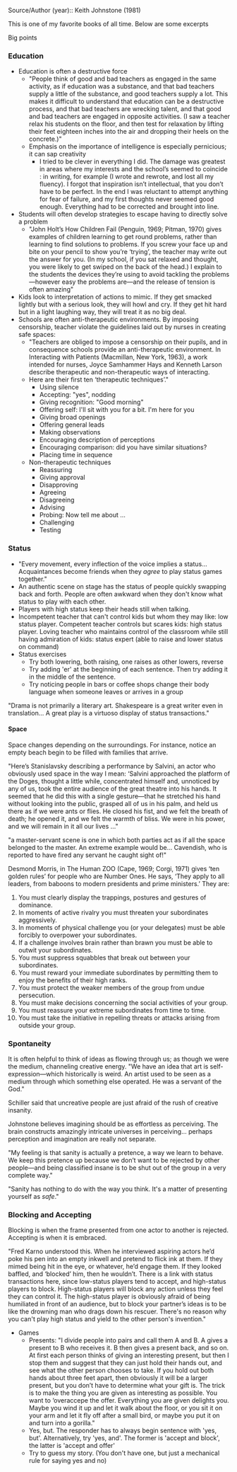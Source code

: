 Source/Author (year):: Keith Johnstone (1981)

This is one of my favorite books of all time. Below are some excerpts

Big points

### Education
- Education is often a destructive force
	-  "People think of good and bad teachers as engaged in the same activity, as if education was a substance, and that bad teachers supply a little of the substance, and good teachers supply a lot. This makes it difficult to understand that education can be a destructive process, and that bad teachers are wrecking talent, and that good and bad teachers are engaged in opposite activities. (I saw a teacher relax his students on the floor, and then test for relaxation by lifting their feet eighteen inches into the air and dropping their heels on the concrete.)"
	-  Emphasis on the importance of intelligence is especially pernicious; it can sap creativity
		- I tried to be clever in everything I did. The damage was greatest in areas where my interests and the school’s seemed to coincide : in writing, for example (I wrote and rewrote, and lost all my fluency). I forgot that inspiration isn’t intellectual, that you don’t have to be perfect. In the end I was reluctant to attempt anything for fear of failure, and my first thoughts never seemed good enough. Everything had to be corrected and brought into line.
- Students will often develop strategies to escape having to directly solve a problem
	- "John Holt’s How Children Fail (Penguin, 1969; Pitman, 1970) gives examples of children learning to get round problems, rather than learning to find solutions to problems. If you screw your face up and bite on your pencil to show you’re ‘trying’, the teacher may write out the answer for you. (In my school, if you sat relaxed and thought, you were likely to get swiped on the back of the head.) I explain to the students the devices they’re using to avoid tackling the problems—however easy the problems are—and the release of tension is often amazing"
- Kids look to interpretation of actions to mimic. If they get smacked lightly but with a serious look, they will howl and cry. If they get hit hard but in a light laughing way, they will treat it as no big deal.
- Schools are often anti-therapeutic environments. By imposing censorship, teacher violate the guidelines laid out by nurses in creating safe spaces:
	- "Teachers are obliged to impose a censorship on their pupils, and in consequence schools provide an anti-therapeutic environment. In Interacting with Patients (Macmillan, New York, 1963), a work intended for nurses, Joyce Samhammer Hays and Kenneth Larson describe therapeutic and non-therapeutic ways of interacting. 
	- Here are their first ten ‘therapeutic techniques’."
		- Using silence
		- Accepting: "yes", nodding
		- Giving recognition: "Good morning"
		- Offering self: I'll sit with you for a bit. I'm here for you
		- Giving broad openings
		- Offering general leads
		- Making observations
		- Encouraging description of perceptions
		- Encouraging comparison: did you have similar situations?
		- Placing time in sequence
	- Non-therapeutic techniques
		- Reassuring
		- Giving approval
		- Disapproving
		- Agreeing
		- Disagreeing
		- Advising
		- Probing: Now tell me about ...
		- Challenging
		- Testing

### Status
- "Every movement, every inflection of the voice implies a status... Acquaintances become friends when they *agree* to play status games together."
- An authentic scene on stage has the status of people quickly swapping back and forth. People are often awkward when they don't know what status to play with each other.
- Players with high status keep their heads still when talking.
- Incompetent teacher that can't control kids but whom they may like: low status player. Competent teacher controls but scares kids: high status player. Loving teacher who maintains control of the classroom while still having admiration of kids: status expert (able to raise and lower status on command)
- Status exercises
	- Try both lowering, both raising, one raises as other lowers, reverse
	- Try adding 'er' at the beginning of each sentence. Then try adding it in the middle of the sentence.
	- Try noticing people in bars or coffee shops change their body language when someone leaves or arrives in a group

"Drama is not primarily a literary art. Shakespeare is a great writer even in translation... A great play is a virtuoso display of status transactions."

#### Space
      
Space changes depending on the surroundings. For instance, notice an empty beach begin to be filled with families that arrive.

"Here’s Stanislavsky describing a performance by Salvini, an actor who obviously used space in the way I mean: ‘Salvini approached the platform of the Doges, thought a little while, concentrated himself and, unnoticed by any of us, took the entire audience of the great theatre into his hands. It seemed that he did this with a single gesture—that he stretched his hand without looking into the public, grasped all of us in his palm, and held us there as if we were ants or flies. He closed his fist, and we felt the breath of death; he opened it, and we felt the warmth of bliss. We were in his power, and we will remain in it all our lives …"

"a master-servant scene is one in which both parties act as if all the space belonged to the master. An extreme example would be... Cavendish, who is reported to have fired any servant he caught sight of!"

      
Desmond Morris, in The Human ZOO (Cape, 1969; Corgi, 1971) gives ‘ten golden rules’ for people who are Number Ones. He says, ‘They apply to all leaders, from baboons to modern presidents and prime ministers.’ They are:
1. You must clearly display the trappings, postures and gestures of dominance.
2. In moments of active rivalry you must threaten your subordinates aggressively.
3. In moments of physical challenge you (or your delegates) must be able forcibly to overpower your subordinates.
4. If a challenge involves brain rather than brawn you must be able to outwit your subordinates.
5. You must suppress squabbles that break out between your subordinates.
6.  You must reward your immediate subordinates by permitting them to enjoy the benefits of their high ranks.
7. You must protect the weaker members of the group from undue persecution.
8. You must make decisions concerning the social activities of your group.
9. You must reassure your extreme subordinates from time to time.
10. You must take the initiative in repelling threats or attacks arising from outside your group.

### Spontaneity

It is often helpful to think of ideas as flowing through us; as though we were the medium, channeling creative energy.
"We have an idea that art is self-expression—which historically is weird. An artist used to be seen as a medium through which something else operated. He was a servant of the God."

Schiller said that uncreative people are just afraid of the rush of creative insanity.

Johnstone believes imagining should be as effortless as perceiving. The brain constructs amazingly intricate universes in perceiving... perhaps perception and imagination are really not separate.

"My feeling is that sanity is actually a pretence, a way we learn to behave. We keep this pretence up because we don’t want to be rejected by other people—and being classified insane is to be shut out of the group in a very complete way."

"Sanity has nothing to do with the way you think. It's a matter of presenting yourself as *safe*."

### Blocking and Accepting
Blocking is when the frame presented from one actor to another is rejected. Accepting is when it is embraced.

"Fred Karno understood this. When he interviewed aspiring actors he’d poke his pen into an empty inkwell and pretend to flick ink at them. If they mimed being hit in the eye, or whatever, he’d engage them. If they looked baffled, and ‘blocked’ him, then he wouldn’t.
There is a link with status transactions here, since low-status players tend to accept, and high-status players to block. High-status players will block any action unless they feel they can control it. The high-status player is obviously afraid of being humiliated in front of an audience, but to block your partner’s ideas is to be like the drowning man who drags down his rescuer. There's no reason why you can't play high status and yield to the other person's invention."

- Games
	- Presents: "I divide people into pairs and call them A and B. A gives a present to B who receives it. B then gives a present back, and so on. At first each person thinks of giving an interesting present, but then I stop them and suggest that they can just hold their hands out, and see what the other person chooses to take. If you hold out both hands about three feet apart, then obviously it will be a larger present, but you don’t have to determine what your gift is. The trick is to make the thing you are given as interesting as possible. You want to ‘overaccepe the offer. Everything you are given delights you. Maybe you wind it up and let it walk about the floor, or you sit it on your arm and let it fly off after a small bird, or maybe you put it on and turn into a gorilla."
	- Yes, but. The responder has to always begin sentence with 'yes, but'. Alternatively, try 'yes, and'. The former is 'accept and block', the latter is 'accept and offer'
	- Try to guess my story. (You don't have one, but just a mechanical rule for saying yes and no)